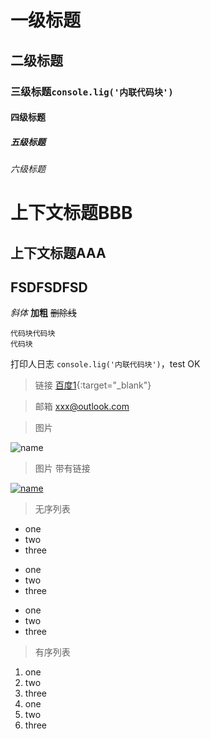 # 一级标题
## 二级标题
### 三级标题`console.lig('内联代码块')`
#### 四级标题
##### 五级标题
###### 六级标题

上下文标题BBB
===
上下文标题AAA
---
FSDFSDFSD
---

*斜体* 
**加粗** 
~~删除线~~ 

```
代码块代码块
代码块
```
打印人日志 `console.lig('内联代码块')`，test OK
> 链接 [百度1](http://www.baidu.com){:target="_blank"}

> 邮箱 <xxx@outlook.com>

> 图片 

![name](https://ss0.bdstatic.com/6ONWsjip0QIZ8tyhnq/it/u=648300297,3284313282&fm=77&w_h=121_75&cs=1136402502,639612303 '描述')

> 图片 带有链接

[![name](https://ss0.bdstatic.com/6ONWsjip0QIZ8tyhnq/it/u=648300297,3284313282&fm=77&w_h=121_75&cs=1136402502,639612303 '描述')](http://www.baidu.com)
> 无序列表
* one
* two
* three
+ one
+ two
+ three
- one
- two
- three
> 有序列表
1. one
2. two
3. three
1. one
2. two
3. three